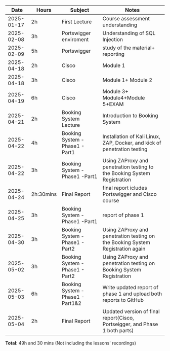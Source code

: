 | Date       | Hours     | Subject      | Notes                 |
|------------|-----------|------------  |-----------------------|
| 2025-01-17 | 2h        | First Lecture|  Course assessment understanding|
|2025-02-08  |3h         | Portswigger enviroment| Understanding of SQL Injection|
|2025-02-09  | 5h        | Portswigger           |study of the material+ reporting|
|2025-04-18   | 2h        | Cisco  |   Module 1|
|2025-04-18    | 3h       |  Cisco| Module 1+ Module 2|
|2025-04-19    |6h        |Cisco | Module 3+ Module4+Module 5+EXAM|
|2025-04-21    | 2h            | Booking System Lecture  | Introduction to Booking System   |
| 2025-04-22    | 4h | Booking System - Phase1 - Part1  |  Installation of Kali Linux, ZAP, Docker, and kick of penetration testing |
| 2025-04-22     | 3h | Booking System - Phase1 -Part1  |  Using ZAProxy and penetration testing to the Booking System Registration |
| 2025-04-24    | 2h:30mins | Final Report| final report icludes Portswigger and Cisco course |
| 2025-04-25    | 3h | Booking System - Phase1 -Part1 |  report of phase 1|
| 2025-04-30    | 3h | Booking System - Phase1 - Part2 |  Using ZAProxy and penetration testing on the Booking System Registration again |
| 2025-05-02    | 3h | Booking System - Phase1 - Part2 |  Using ZAProxy and penetration testing on Booking System Registration|
| 2025-05-03     | 6h | Booking System - Phase1 - Part1&2 |  Write updated report of phase 1 and upload both reports to GitHub |
| 2025-05-04    | 2h | Final Report| Updated version of final report(Cisco, Portseigger, and Phase 1 both parts) |

**Total**: 49h and 30 mins (Not including the lessons' recordings)
